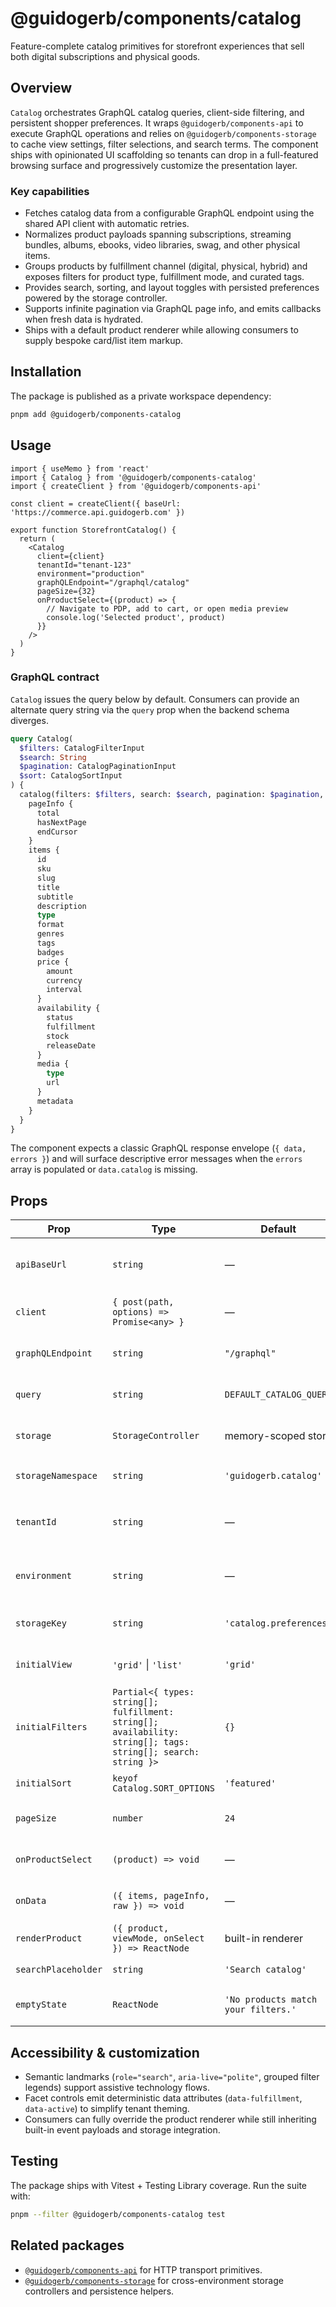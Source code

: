 # @guidogerb/components/catalog

Feature-complete catalog primitives for storefront experiences that sell both digital subscriptions and physical goods.

## Overview

`Catalog` orchestrates GraphQL catalog queries, client-side filtering, and persistent shopper preferences. It wraps
`@guidogerb/components-api` to execute GraphQL operations and relies on `@guidogerb/components-storage` to cache
view settings, filter selections, and search terms. The component ships with opinionated UI scaffolding so tenants can drop
in a full-featured browsing surface and progressively customize the presentation layer.

### Key capabilities

- Fetches catalog data from a configurable GraphQL endpoint using the shared API client with automatic retries.
- Normalizes product payloads spanning subscriptions, streaming bundles, albums, ebooks, video libraries, swag, and other
  physical items.
- Groups products by fulfillment channel (digital, physical, hybrid) and exposes filters for product type, fulfillment mode,
  and curated tags.
- Provides search, sorting, and layout toggles with persisted preferences powered by the storage controller.
- Supports infinite pagination via GraphQL page info, and emits callbacks when fresh data is hydrated.
- Ships with a default product renderer while allowing consumers to supply bespoke card/list item markup.

## Installation

The package is published as a private workspace dependency:

```sh
pnpm add @guidogerb/components-catalog
```

## Usage

```tsx
import { useMemo } from 'react'
import { Catalog } from '@guidogerb/components-catalog'
import { createClient } from '@guidogerb/components-api'

const client = createClient({ baseUrl: 'https://commerce.api.guidogerb.com' })

export function StorefrontCatalog() {
  return (
    <Catalog
      client={client}
      tenantId="tenant-123"
      environment="production"
      graphQLEndpoint="/graphql/catalog"
      pageSize={32}
      onProductSelect={(product) => {
        // Navigate to PDP, add to cart, or open media preview
        console.log('Selected product', product)
      }}
    />
  )
}
```

### GraphQL contract

`Catalog` issues the query below by default. Consumers can provide an alternate query string via the `query` prop when the
backend schema diverges.

```graphql
query Catalog(
  $filters: CatalogFilterInput
  $search: String
  $pagination: CatalogPaginationInput
  $sort: CatalogSortInput
) {
  catalog(filters: $filters, search: $search, pagination: $pagination, sort: $sort) {
    pageInfo {
      total
      hasNextPage
      endCursor
    }
    items {
      id
      sku
      slug
      title
      subtitle
      description
      type
      format
      genres
      tags
      badges
      price {
        amount
        currency
        interval
      }
      availability {
        status
        fulfillment
        stock
        releaseDate
      }
      media {
        type
        url
      }
      metadata
    }
  }
}
```

The component expects a classic GraphQL response envelope (`{ data, errors }`) and will surface descriptive error messages
when the `errors` array is populated or `data.catalog` is missing.

## Props

| Prop | Type | Default | Description |
| --- | --- | --- | --- |
| `apiBaseUrl` | `string` | — | Base URL forwarded to `createClient` when an explicit `client` is not provided. |
| `client` | `{ post(path, options) => Promise<any> }` | — | Preconfigured API client instance. Overrides `apiBaseUrl`. |
| `graphQLEndpoint` | `string` | `"/graphql"` | Path invoked on the client when issuing catalog queries. |
| `query` | `string` | `DEFAULT_CATALOG_QUERY` | GraphQL document string used for catalog requests. |
| `storage` | `StorageController` | memory-scoped store | Storage controller powering persisted preferences. |
| `storageNamespace` | `string` | `'guidogerb.catalog'` | Namespace passed to `createStorageController` when `storage` is omitted. |
| `tenantId` | `string` | — | Segment appended to the namespace so persisted preferences stay tenant-specific. |
| `environment` | `string` | — | Optional scope appended to the namespace (for example `staging`, `prod`). |
| `storageKey` | `string` | `'catalog.preferences'` | Storage key used to persist layout + filter state. |
| `initialView` | `'grid'` &#124; `'list'` | `'grid'` | Initial layout mode. Persisted overrides take precedence. |
| `initialFilters` | `Partial<{ types: string[]; fulfillment: string[]; availability: string[]; tags: string[]; search: string }>` | `{}` | Seeds the filter state and search term. |
| `initialSort` | `keyof Catalog.SORT_OPTIONS` | `'featured'` | Default sort key applied before user interaction. |
| `pageSize` | `number` | `24` | Number of records requested per GraphQL page. |
| `onProductSelect` | `(product) => void` | — | Handler invoked when a product CTA is activated. |
| `onData` | `({ items, pageInfo, raw }) => void` | — | Fired after each successful fetch with normalized products. |
| `renderProduct` | `({ product, viewMode, onSelect }) => ReactNode` | built-in renderer | Custom renderer for catalog entries. |
| `searchPlaceholder` | `string` | `'Search catalog'` | Placeholder text for the search input. |
| `emptyState` | `ReactNode` | `'No products match your filters.'` | Message displayed when zero results remain after filtering. |

## Accessibility & customization

- Semantic landmarks (`role="search"`, `aria-live="polite"`, grouped filter legends) support assistive technology flows.
- Facet controls emit deterministic data attributes (`data-fulfillment`, `data-active`) to simplify tenant theming.
- Consumers can fully override the product renderer while still inheriting built-in event payloads and storage integration.

## Testing

The package ships with Vitest + Testing Library coverage. Run the suite with:

```sh
pnpm --filter @guidogerb/components-catalog test
```

## Related packages

- [`@guidogerb/components-api`](../api-client/README.md) for HTTP transport primitives.
- [`@guidogerb/components-storage`](../storage/README.md) for cross-environment storage controllers and persistence helpers.
